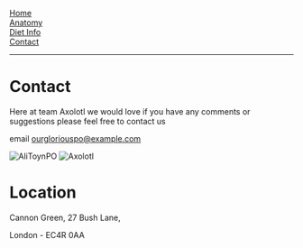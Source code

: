 [Home](https://mhoughton-iw.github.io/scrum-axolotl/)  
[Anatomy](https://mhoughton-iw.github.io/scrum-axolotl/Atonomy)  
[Diet Info](https://mhoughton-iw.github.io/scrum-axolotl/dietinfo)  
[Contact](https://mhoughton-iw.github.io/scrum-axolotl/contact)  

---

# Contact

Here at team Axolotl we would love if you have any comments or suggestions please feel free to contact us

email ourgloriouspo@example.com 

![AliToynPO](https://afzkblnuxm.cloudimg.io/v7/_cdn_/images/square/Ali_Toyn_Straight.jpg?)
![Axolotl](https://thumbs-prod.si-cdn.com/iRcHf5oyz3VtliQ-btHjbqMBcsw=/1072x720/filters:no_upscale()/https://public-media.si-cdn.com/filer/88/b6/88b61700-8658-4961-ad71-552c60dc0e9a/gettyimages-503903108.jpg)

# Location

Cannon Green, 27 Bush Lane, 

London - EC4R 0AA


